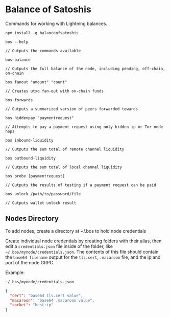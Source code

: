 # Balance of Satoshis

Commands for working with Lightning balances.

```
npm install -g balanceofsatoshis

bos --help

// Outputs the commands available

bos balance

// Outputs the full balance of the node, including pending, off-chain, on-chain

bos fanout "amount" "count"

// Creates utxo fan-out with on-chain funds

bos forwards

// Outputs a summarized version of peers forwarded towards

bos hiddenpay "paymentrequest"

// Attempts to pay a payment request using only hidden ip or Tor node hops

bos inbound-liquidity

// Outputs the sum total of remote channel liquidity

bos outbound-liquidity

// Outputs the sum total of local channel liquidity

bos probe [paymentrequest]

// Outputs the results of testing if a payment request can be paid

bos unlock /path/to/password/file

// Outputs wallet unlock result
```

## Nodes Directory

To add nodes, create a directory at ~/.bos to hold node credentials

Create individual node credentials by creating folders with their alias, then
edit a `credentials.json` file inside of the folder, like
`~/.bos/mynode/credentials.json`. The contents of this file should contain the
`base64 filename` output for the `tls.cert`, `.macaroon` file, and the ip and
port of the node GRPC.

Example:

```
~/.bos/mynode/credentials.json
```

```json
{
  "cert": "base64 tls.cert value",
  "macaroon": "base64 .macaroon value",
  "socket": "host:ip"
}
```

